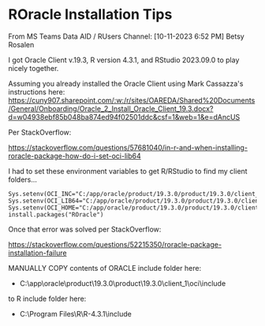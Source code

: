 # ROracle Installation Tips

From MS Teams Data AID / RUsers Channel:  [10-11-2023 6:52 PM] Betsy Rosalen

I got  Oracle Client v.19.3, R version 4.3.1, and RStudio 2023.09.0 to play nicely together.  

Assuming you already installed the Oracle Client using Mark Cassazza's instructions here:  
<https://cuny907.sharepoint.com/:w:/r/sites/OAREDA/Shared%20Documents/General/Onboarding/Oracle_2_Install_Oracle_Client_19.3.docx?d=w04938ebf85b048ba874ed94f02501ddc&csf=1&web=1&e=dAncUS>

Per StackOverflow: 

<https://stackoverflow.com/questions/57681040/in-r-and-when-installing-roracle-package-how-do-i-set-oci-lib64>

I had to set these environment variables to get R/RStudio to find my client folders...

```
Sys.setenv(OCI_INC="C:/app/oracle/product/19.3.0/product/19.3.0/client_1/oci/include")
Sys.setenv(OCI_LIB64="C:/app/oracle/product/19.3.0/product/19.3.0/client_1/bin")
Sys.setenv(OCI_HOME="C:/app/oracle/product/19.3.0/product/19.3.0/client_1")
install.packages("ROracle")
```

Once that error was solved per StackOverflow: 

<https://stackoverflow.com/questions/52215350/roracle-package-installation-failure>

MANUALLY COPY contents of ORACLE include folder here: 

- C:\app\oracle\product\19.3.0\product\19.3.0\client_1\oci\include

to R include folder here: 

- C:\Program Files\R\R-4.3.1\include

